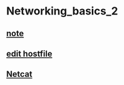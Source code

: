 # Networking_basics_2

## [note](http://blog.jonathanargentiero.com/docker-sed-cannot-rename-etcsedl8ysxl-device-or-resource-busy/)

## [edit hostfile](https://www.makeuseof.com/tag/modify-manage-hosts-file-linux/)

## [Netcat](https://www.thegeekstuff.com/2012/04/nc-command-examples/)
